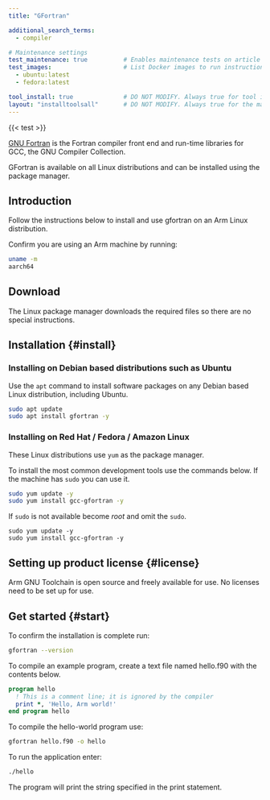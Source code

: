 ```yaml
---
title: "GFortran"

additional_search_terms:
  - compiler

# Maintenance settings
test_maintenance: true          # Enables maintenance tests on article
test_images:                    # List Docker images to run instructions on
  - ubuntu:latest
  - fedora:latest

tool_install: true              # DO NOT MODIFY. Always true for tool installs
layout: "installtoolsall"       # DO NOT MODIFY. Always true for the main page of tool installs
---
```


{{< test >}}

[GNU Fortran](https://gcc.gnu.org/fortran/) is the Fortran compiler front end and run-time libraries for GCC, the GNU Compiler Collection.

GFortran is available on all Linux distributions and can be installed using the package manager.

## Introduction

Follow the instructions below to install and use gfortran on an Arm Linux distribution.

Confirm you are using an Arm machine by running:

```bash { command_line="user@localhost | 2" }
uname -m
aarch64
```

## Download 

The Linux package manager downloads the required files so there are no special instructions.

## Installation {#install}

### Installing on Debian based distributions such as Ubuntu

Use the `apt` command to install software packages on any Debian based Linux distribution, including Ubuntu.

```bash { target="ubuntu:latest" }
sudo apt update
sudo apt install gfortran -y
```

### Installing on Red Hat / Fedora / Amazon Linux

These Linux distributions use `yum` as the package manager. 

To install the most common development tools use the commands below. If the machine has `sudo` you can use it.

```bash { target="fedora:latest" }
sudo yum update -y
sudo yum install gcc-gfortran -y
```

If `sudo` is not available become _root_ and omit the `sudo`.

```console
sudo yum update -y
sudo yum install gcc-gfortran -y
```


## Setting up product license {#license}

Arm GNU Toolchain is open source and freely available for use. No licenses need to be set up for use.

## Get started {#start}

To confirm the installation is complete run:

```bash
gfortran --version
```

To compile an example program, create a text file named hello.f90 with the contents below.

```fortran { file_name="hello.f90" }
program hello
  ! This is a comment line; it is ignored by the compiler
  print *, 'Hello, Arm world!'
end program hello
```

To compile the hello-world program use:

```bash
gfortran hello.f90 -o hello
```

To run the application enter:

```bash { command_line="user@localhost" }
./hello
```

The program will print the string specified in the print statement.

